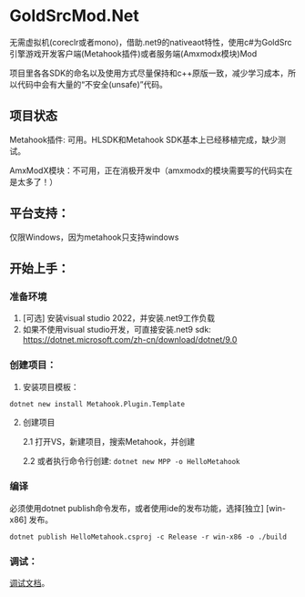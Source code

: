 # GoldSrcMod.Net

无需虚拟机(coreclr或者mono)，借助.net9的nativeaot特性，使用c#为GoldSrc引擎游戏开发客户端(Metahook插件)或者服务端(Amxmodx模块)Mod

项目里各各SDK的命名以及使用方式尽量保持和c++原版一致，减少学习成本，所以代码中会有大量的“不安全(unsafe)”代码。

## 项目状态
Metahook插件: 可用。HLSDK和Metahook SDK基本上已经移植完成，缺少测试。

AmxModX模块：不可用，正在消极开发中（amxmodx的模块需要写的代码实在是太多了！）

## 平台支持：
仅限Windows，因为metahook只支持windows

## 开始上手：
### 准备环境
1. [可选] 安装visual studio 2022，并安装.net9工作负载
2. 如果不使用visual studio开发，可直接安装.net9 sdk: https://dotnet.microsoft.com/zh-cn/download/dotnet/9.0

### 创建项目：
1. 安装项目模板：
```shell
dotnet new install Metahook.Plugin.Template
```
2. 创建项目

   2.1 打开VS，新建项目，搜索Metahook，并创建
   
   2.2 或者执行命令行创建: `dotnet new MPP -o HelloMetahook`
   
### 编译
必须使用dotnet publish命令发布，或者使用ide的发布功能，选择[独立] [win-x86] 发布。

```shell
dotnet publish HelloMetahook.csproj -c Release -r win-x86 -o ./build
```

### 调试：
 [调试文档](Document/Debug.md)。
